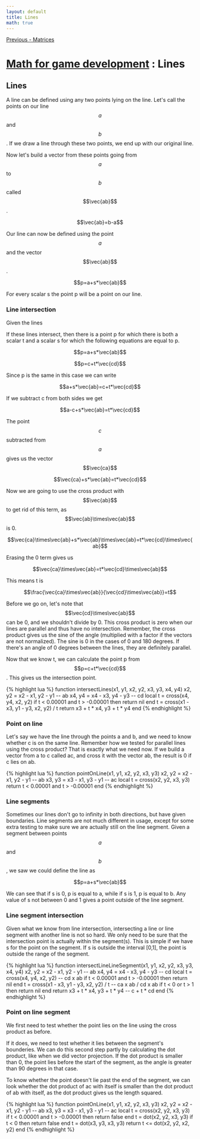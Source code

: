 ```yaml
---
layout: default
title: Lines
math: true
---
```


[Previous - Matrices](4-matrices.html)

# [Math for game development](../) : Lines

## Lines

A line can be defined using any two points lying on the line. Let's call the points on our line $$a$$ and $$b$$. If we draw a line through these two points, we end up with our original line.

Now let's build a vector from these points going from $$a$$ to $$b$$ called $$\vec{ab}$$.

$$\vec{ab}=b-a$$

Our line can now be defined using the point $$a$$ and the vector $$\vec{ab}$$.

$$p=a+s*\vec{ab}$$

For every scalar s the point p will be a point on our line.

### Line intersection

Given the lines 

If these lines intersect, then there is a point p for which there is both a scalar t and a scalar s for which the following equations are equal to p.

$$p=a+s*\vec{ab}$$

$$p=c+t*\vec{cd}$$

Since p is the same in this case we can write

$$a+s*\vec{ab}=c+t*\vec{cd}$$

If we subtract c from both sides we get

$$a-c+s*\vec{ab}=t*\vec{cd}$$

The point $$c$$ subtracted from $$a$$ gives us the vector $$\vec{ca}$$

$$\vec{ca}+s*\vec{ab}=t*\vec{cd}$$

Now we are going to use the cross product with $$\vec{ab}$$ to get rid of this term, as $$\vec{ab}\times\vec{ab}$$ is 0.

$$\vec{ca}\times\vec{ab}+s*\vec{ab}\times\vec{ab}=t*\vec{cd}\times\vec{ab}$$

Erasing the 0 term gives us

$$\vec{ca}\times\vec{ab}=t*\vec{cd}\times\vec{ab}$$

This means t is

$$\frac{\vec{ca}\times\vec{ab}}{\vec{cd}\times\vec{ab}}=t$$

Before we go on, let's note that $$\vec{cd}\times\vec{ab}$$ can be 0, and we shouldn't divide by 0. This cross product is zero when our lines are parallel and thus have no intersection. Remember, the cross product gives us the sine of the angle (multiplied with a factor if the vectors are not normalized). The sine is 0 in the cases of 0 and 180 degrees. If there's an angle of 0 degrees between the lines, they are definitely parallel.

Now that we know t, we can calculate the point p from $$p=c+t*\vec{cd}$$. This gives us the intersection point.

{% highlight lua %}
function intersectLines(x1, y1, x2, y2, x3, y3, x4, y4)
    x2, y2 = x2 - x1, y2 - y1 -- ab
    x4, y4 = x4 - x3, y4 - y3 -- cd
    local t = cross(x4, y4, x2, y2)
    if t < 0.00001 and t > -0.00001 then return nil end
    t = cross(x1 - x3, y1 - y3, x2, y2) / t
    return x3 + t * x4, y3 + t * y4
end
{% endhighlight %}

### Point on line

Let's say we have the line through the points a and b, and we need to know whether c is on the same line. Remember how we tested for parallel lines using the cross product? That is exactly what we need now. If we build a vector from a to c called ac, and cross it with the vector ab, the result is 0 if c lies on ab.

{% highlight lua %}
function pointOnLine(x1, y1, x2, y2, x3, y3)
    x2, y2 = x2 - x1, y2 - y1 -- ab
    x3, y3 = x3 - x1, y3 - y1 -- ac
    local t = cross(x2, y2, x3, y3)
    return t < 0.00001 and t > -0.00001
end
{% endhighlight %}

### Line segments

Sometimes our lines don't go to infinity in both directions, but have given boundaries. Line segments are not much different in usage, except for some extra testing to make sure we are actually still on the line segment. Given a segment between points $$a$$ and $$b$$, we saw we could define the line as

$$p=a+s*\vec{ab}$$

We can see that if s is 0, p is equal to a, while if s is 1, p is equal to b. Any value of s not between 0 and 1 gives a point outside of the line segment.

### Line segment intersection

Given what we know from line intersection, intersecting a line or line segment with another line is not so hard. We only need to be sure that the intersection point is actually within the segment(s). This is simple if we have s for the point on the segment. If s is outside the interval [0,1], the point is outside the range of the segment.

{% highlight lua %}
function intersectLineLineSegment(x1, y1, x2, y2, x3, y3, x4, y4)
    x2, y2 = x2 - x1, y2 - y1                           -- ab
    x4, y4 = x4 - x3, y4 - y3                           -- cd
    local t = cross(x4, y4, x2, y2)               -- cd x ab
    if t < 0.00001 and t > -0.00001 then return nil end
    t = cross(x1 - x3, y1 - y3, x2, y2) / t -- ca x ab / cd x ab
    if t < 0 or t > 1 then return nil end
    return x3 + t * x4, y3 + t * y4                     -- c + t * cd
end
{% endhighlight %}

### Point on line segment

We first need to test whether the point lies on the line using the cross product as before.

If it does, we need to test whether it lies between the segment's bounderies. We can do this second step partly by calculating the dot product, like when we did vector projection. If the dot product is smaller than 0, the point lies before the start of the segment, as the angle is greater than 90 degrees in that case.

To know whether the point doesn't lie past the end of the segment, we can look whether the dot product of ac with itself is smaller than the dot product of ab with itself, as the dot product gives us the length squared.

{% highlight lua %}
function pointOnLine(x1, y1, x2, y2, x3, y3)
    x2, y2 = x2 - x1, y2 - y1 -- ab
    x3, y3 = x3 - x1, y3 - y1 -- ac
    local t = cross(x2, y2, x3, y3)
    if t < 0.00001 and t > -0.00001 then return false end
    t = dot(x2, y2, x3, y3)
    if t < 0 then return false end
    t = dot(x3, y3, x3, y3)
    return t <= dot(x2, y2, x2, y2)
end
{% endhighlight %}